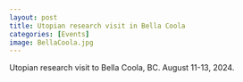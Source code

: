 ```yaml
---
layout: post
title: Utopian research visit in Bella Coola
categories: [Events]
image: BellaCoola.jpg
---
```

Utopian research visit to Bella Coola, BC. August 11-13, 2024. 

